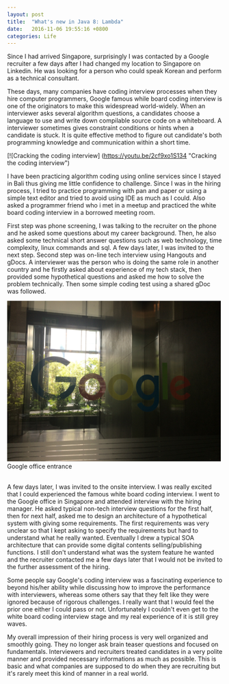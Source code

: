 ```yaml
---
layout: post
title:  "What's new in Java 8: Lambda"
date:   2016-11-06 19:55:16 +0800
categories: Life
---
```



Since I had arrived Singapore, surprisingly I was contacted by a Google recruiter a few days after I had changed my location to Singapore on Linkedin. He was looking for a person who could speak Korean and perform as a technical consultant.

These days, many companies have coding interview processes when they hire computer programmers, Google famous while board coding interview is one of the originators to make this widespread world-widely. When an interviewer asks several algorithm questions, a candidates choose a language to use and write down compilable source code on a whiteboard. A interviewer sometimes gives constraint conditions or hints when a candidate is stuck. It is quite effective method to figure out candidate's both programming knowledge and communication within a short time.



[![Cracking the coding interview]
(https://youtu.be/2cf9xo1S134 "Cracking the coding interview")


<Cracking the coding interview>

I have been practicing algorithm coding using online services since I stayed in Bali thus giving me little confidence to challenge. Since I was in the hiring process, I tried to practice programming with pan and paper or using a simple text editor and tried to avoid using IDE as much as I could. Also asked a programmer friend who i met in a meetup and practiced the white board coding interview in a  borrowed meeting room.

First step was phone screening, I was talking to the recruiter on the phone and he asked some questions about my career background. Then, he also asked some technical short answer questions such as web technology, time complexity, linux commands and sql. A few days later, I was invited to the next step. Second step was on-line tech interview using Hangouts and gDocs. A interviewer was the person who is doing the same role in another country and he firstly asked about experience of my tech stack, then provided some hypothetical questions and asked me how to solve the problem technically. Then some simple coding test using a shared gDoc was followed.

<img src="/assets/IMG_0957.JPG" width="500px">
<br/>
 Google office entrance
<br/><br/>

A few days later, I was invited to the onsite interview. I was really excited that I could experienced the famous white board coding interview.  I went to the Google office in Singapore and attended interview with the hiring manager. He asked typical non-tech interview questions for the first half, then for next half, asked me to design an architecture of a hypothetical system with giving some requirements. The first requirements was very unclear so that I kept asking to specify the requirements but hard to understand what he really wanted. Eventually I drew a typical SOA architecture that can provide some digital contents selling/publishing functions. I still don't understand what was the system feature he wanted and the recruiter contacted me a few days later that I would not be invited to the further assessment of the hiring.

Some people say Google's coding interview was a fascinating experience to beyond his/her ability while discussing how to improve the performance with interviewers, whereas some others say that they felt like they were ignored because of rigorous challenges. I really want that I would feel the prior one either I could pass or not. Unfortunately I couldn't even get to the white board coding interview stage and my real experience of it is still grey waves.

My overall impression of their hiring process is very well organized and smoothly going. They no longer ask brain teaser questions and focused on fundamentals. Interviewers and recruiters treated candidates in a very polite manner and provided necessary informations as much as possible. This is basic and what companies are supposed to do when they are recruiting but it's rarely meet this kind of manner in a real world.
